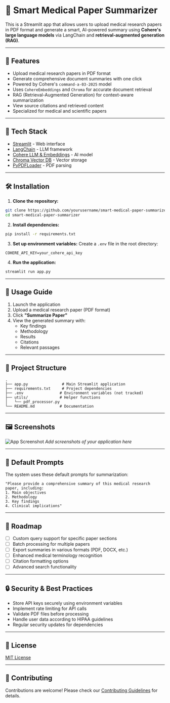 # 📄 Smart Medical Paper Summarizer

This is a Streamlit app that allows users to upload medical research papers in PDF format and generate a smart, AI-powered summary using **Cohere's large language models** via LangChain and **retrieval-augmented generation (RAG)**.

---

## 🚀 Features

- Upload medical research papers in PDF format
- Generate comprehensive document summaries with one click
- Powered by Cohere's `command-a-03-2025` model
- Uses `CohereEmbeddings` and `Chroma` for accurate document retrieval
- RAG (Retrieval-Augmented Generation) for context-aware summarization
- View source citations and retrieved content
- Specialized for medical and scientific papers

---

## 🧠 Tech Stack

- [Streamlit](https://streamlit.io/) - Web interface
- [LangChain](https://www.langchain.com/) - LLM framework
- [Cohere LLM & Embeddings](https://cohere.com/) - AI model
- [Chroma Vector DB](https://www.trychroma.com/) - Vector storage
- [PyPDFLoader](https://python.langchain.com/docs/modules/data_connection/document_loaders/pdf) - PDF parsing

---

## 🛠️ Installation

1. **Clone the repository:**

```bash
git clone https://github.com/yourusername/smart-medical-paper-summarizer.git
cd smart-medical-paper-summarizer
```

2. **Install dependencies:**
```bash
pip install -r requirements.txt
```

3. **Set up environment variables:**
Create a `.env` file in the root directory:
```env
COHERE_API_KEY=your_cohere_api_key
```

4. **Run the application:**
```bash
streamlit run app.py
```

---

## 📄 Usage Guide

1. Launch the application
2. Upload a medical research paper (PDF format)
3. Click **"Summarize Paper"**
4. View the generated summary with:
   - Key findings
   - Methodology
   - Results
   - Citations
   - Relevant passages

---

## 📁 Project Structure

```
.
├── app.py               # Main Streamlit application
├── requirements.txt     # Project dependencies
├── .env                # Environment variables (not tracked)
├── utils/              # Helper functions
│   └── pdf_processor.py
└── README.md           # Documentation
```

---

## 🖼️ Screenshots

![App Screenshot](screenshots/main.png)
*Add screenshots of your application here*

---

## 🤖 Default Prompts

The system uses these default prompts for summarization:

```text
"Please provide a comprehensive summary of this medical research paper, including:
1. Main objectives
2. Methodology
3. Key findings
4. Clinical implications"
```

---

## 🎯 Roadmap

- [ ] Custom query support for specific paper sections
- [ ] Batch processing for multiple papers
- [ ] Export summaries in various formats (PDF, DOCX, etc.)
- [ ] Enhanced medical terminology recognition
- [ ] Citation formatting options
- [ ] Advanced search functionality

---

## 🔒 Security & Best Practices

- Store API keys securely using environment variables
- Implement rate limiting for API calls
- Validate PDF files before processing
- Handle user data according to HIPAA guidelines
- Regular security updates for dependencies

---

## 📝 License

[MIT License](LICENSE)

---

## 👥 Contributing

Contributions are welcome! Please check our [Contributing Guidelines](CONTRIBUTING.md) for details.